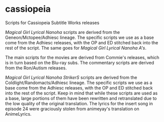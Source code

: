 # cassiopeia
Scripts for Cassiopeia Subtitle Works releases

*Magical Girl Lyrical Nanoha* scripts are derived from the Geneon/Mctopee/Adhiesc lineage. The specific scripts we use as a base come from the Adhiesc releases, with the OP and ED stitched back into the rest of the script. The same goes for *Magical Girl Lyrical Nanoha A's*.

The main scripts for the movies are derived from Commie's releases, which is in turn based on the Blu-ray subs. The commentary scripts are derived from the Ron/Autism releases.

*Magical Girl Lyrical Nanoha StrikerS* scripts are derived from the Coldlight/Randomacts/Adhiesc lineage. The specific scripts we use as a base come from the Adhiesc releases, with the OP and ED stitched back into the rest of the script. Keep in mind that while these scripts are used as a base, large portions of them have been rewritten and retranslated due to the low quality of the original translation. The lyrics for the insert song in episode 24 were graciously stolen from animeyay's translation on AnimeLyrics.
